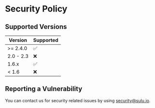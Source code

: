 # Security Policy

## Supported Versions

| Version   | Supported          |
| --------- | ------------------ |
| >= 2.4.0  | :white_check_mark: |
| 2.0 - 2.3 | :x:                |
| 1.6.x     | :white_check_mark: |
| < 1.6     | :x:                |

## Reporting a Vulnerability

You can contact us for security related issues by using [security@sulu.io](mailto:security@sulu.io).
